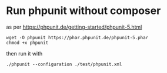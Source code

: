 # Run phpunit without composer

as per https://phpunit.de/getting-started/phpunit-5.html

    wget -O phpunit https://phar.phpunit.de/phpunit-5.phar
    chmod +x phpunit
    
then run it with

    ./phpunit --configuration ./test/phpunit.xml 
    